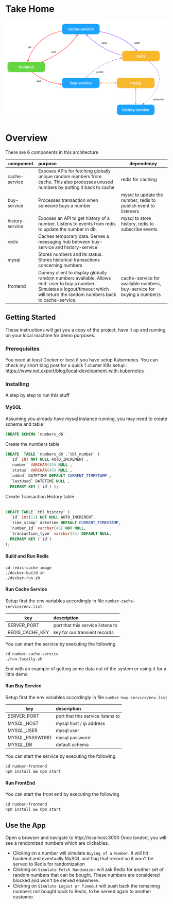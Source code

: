# Take Home

![alt text](https://raw.githubusercontent.com/xtrycatchx/mr-takehome/master/overview.png)

# Overview
There are 6 components in this architecture

| component      |   purpose                                                                                                                                                                         |        dependency 
|----------------|:----------------------------------------------------------------------------------------------------------------------------------------------------------------------------------|-------------------
| cache-service  | Exposes APIs for fetching globally unique random numbers from cache. This also processes unused numbers by putting it back to cache                                               | redis for caching 
| buy-service    | Processes transaction when someone buys a number                                                                                                                                  | mysql to update the number, redis to publish event to listeners
| history-service| Exposes an API to get history of a number. Listens to events from redis to update the number in db.                                                                               | mysql to store history, redis to subscribe events
| redis          | Caches temporary data. Serves a messaging hub between buy-service and history-service                                                                                             |
| mysql          | Stores numbers and its status. Stores historical transactions concerning numbers                                                                                                  |
| frontend       | Dummy client to display globally random numbers available. Allows end-user to buy a number. Simulates a logout/timeout which will return the random numbers back to cache-service.| cache-service for available numbers, buy-service for buying a number/s

## Getting Started

These instructions will get you a copy of the project, have it up and running on your local machine for demo purposes. 



### Prerequisites

You need at least Docker or best if you have setup Kubernetes. You can check my short blog post for a quick 1 cluster K8s setup : https://www.not.expert/blog/local-development-with-kubernetes

### Installing

A step by step to run this stuff

#### MySQL
Assuming you already have mysql instance running, you may need to create schema and table
```SQL
CREATE SCHEMA `numbers_db`
```
Create the numbers table
```SQL
CREATE  TABLE `numbers_db`.`tbl_number` (
  `id` INT NOT NULL AUTO_INCREMENT ,
  `number` VARCHAR(45) NULL ,
  `status` VARCHAR(45) NULL ,
  `added` DATETIME DEFAULT CURRENT_TIMESTAMP ,
  `lastUsed` DATETIME NULL ,
  PRIMARY KEY (`id`) );
```
Create Transaction History table
```SQL

CREATE TABLE `tbl_history` (
  `id` int(11) NOT NULL AUTO_INCREMENT,
  `time_stamp` datetime DEFAULT CURRENT_TIMESTAMP,
  `number_id` varchar(45) NOT NULL,
  `transaction_type` varchar(45) DEFAULT NULL,
  PRIMARY KEY (`id`)
);

```

#### Build and Run Redis

```
cd redis-cache-image
./docker-build.sh
./docker-run.sh
```

#### Run Cache Service


Setup first the env variables accordingly in file `number-cache-service/env.list`

| key   |     description 
|----------|:-------------|
| SERVER_PORT | port that this service listens to|
| REDIS_CACHE_KEY | key for our transient records  |

You can start the service by executing the following

```
cd number-cache-service
./run-locally.sh
```

End with an example of getting some data out of the system or using it for a little demo

#### Run Buy Service

Setup first the env variables accordingly in file `number-buy-service/env.list`

| key   |     description 
|----------|:-------------|
| SERVER_PORT | port that this service listens to|
| MYSQL_HOST | mysql host / ip address  |
| MYSQL_USER | mysql user |
| MYSQL_PASSWORD | mysql password |
| MYSQL_DB | default schema |


You can start the service by executing the following
```
cd number-frontend
npm install && npm start
```

#### Run FrontEnd

You can start the front end by executing the following
```
cd number-frontend
npm install && npm start
```

## Use the App

Open a browser and navigate to http://localhost:3000
Once landed, you will see a randomized numbers which are clickables.

* Clicking on a number will simulate `Buying of a Number`. It will hit backend and eventually MySQL and flag that record so it won't be served to Redis for randomization
* Clicking on `Simulate Fetch Randomizer` will ask Redis for another set of random numbers that can be bought. These numbers are considered blocked and won't be served elsewhere.
* Clicking on `Simulate Logout or Timeout` will push back the remaining numbers not bought back to Redis, to be served again to another customer.
